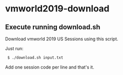 # vmworld2019-download

## Execute running download.sh

Download vmworld 2019 US Sessions using this script.

Just run: 

```sh
 $ ./download.sh input.txt
```

Add one session code per line and that's it.
